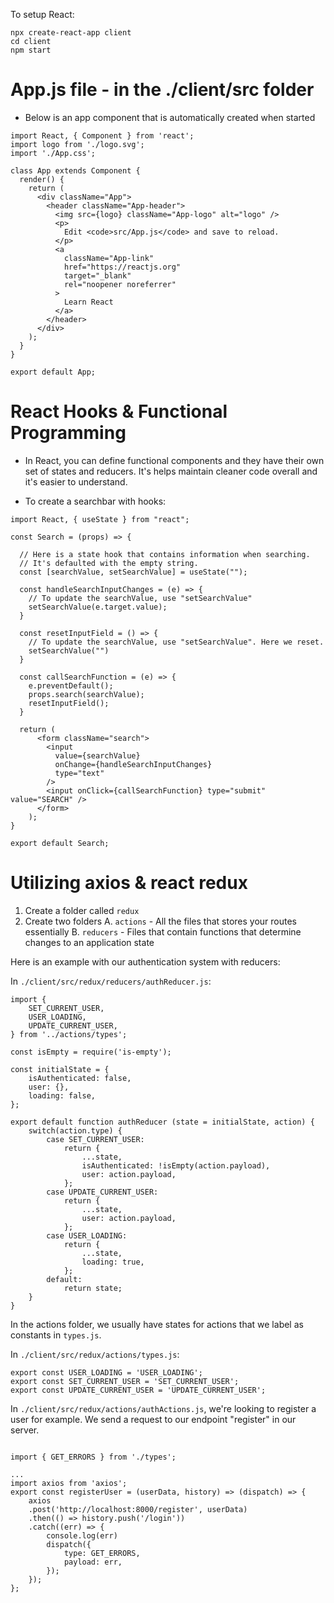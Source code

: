 To setup React:

```
npx create-react-app client
cd client
npm start
```

# App.js file - in the ./client/src folder
- Below is an app component that is automatically created when started
```
import React, { Component } from 'react';
import logo from './logo.svg';
import './App.css';

class App extends Component {
  render() {
    return (
      <div className="App">
        <header className="App-header">
          <img src={logo} className="App-logo" alt="logo" />
          <p>
            Edit <code>src/App.js</code> and save to reload.
          </p>
          <a
            className="App-link"
            href="https://reactjs.org"
            target="_blank"
            rel="noopener noreferrer"
          >
            Learn React
          </a>
        </header>
      </div>
    );
  }
}

export default App;
```

# React Hooks & Functional Programming
- In React, you can define functional components and
they have their own set of states and reducers. It's 
helps maintain cleaner code overall and it's easier to 
understand. 

- To create a searchbar with hooks:
```
import React, { useState } from "react";

const Search = (props) => {

  // Here is a state hook that contains information when searching.
  // It's defaulted with the empty string.
  const [searchValue, setSearchValue] = useState("");
  
  const handleSearchInputChanges = (e) => {
    // To update the searchValue, use "setSearchValue"
    setSearchValue(e.target.value);
  }

  const resetInputField = () => {
    // To update the searchValue, use "setSearchValue". Here we reset.
    setSearchValue("")
  }

  const callSearchFunction = (e) => {
    e.preventDefault();
    props.search(searchValue);
    resetInputField();
  }

  return (
      <form className="search">
        <input
          value={searchValue}
          onChange={handleSearchInputChanges}
          type="text"
        />
        <input onClick={callSearchFunction} type="submit" value="SEARCH" />
      </form>
    );
}

export default Search;
```

# Utilizing axios & react redux 

1. Create a folder called `redux`
2. Create two folders 
    A. `actions`
        - All the files that stores your routes essentially
    B. `reducers`
        - Files that contain functions that determine changes
        to an application state

Here is an example with our authentication system with reducers:

In `./client/src/redux/reducers/authReducer.js`:
```
import {
    SET_CURRENT_USER,
    USER_LOADING,
    UPDATE_CURRENT_USER,
} from '../actions/types';

const isEmpty = require('is-empty');

const initialState = {
    isAuthenticated: false,
    user: {},
    loading: false,
};

export default function authReducer (state = initialState, action) {
    switch(action.type) {
        case SET_CURRENT_USER:
            return {
                ...state,
                isAuthenticated: !isEmpty(action.payload),
                user: action.payload,
            };
        case UPDATE_CURRENT_USER:
            return {
                ...state,
                user: action.payload,
            };
        case USER_LOADING:
            return {
                ...state,
                loading: true,
            };
        default:
            return state;
    }
}
```

In the actions folder, we usually have states for actions that 
we label as constants in `types.js`.

In `./client/src/redux/actions/types.js`:
```
export const USER_LOADING = 'USER_LOADING';
export const SET_CURRENT_USER = 'SET_CURRENT_USER';
export const UPDATE_CURRENT_USER = 'UPDATE_CURRENT_USER';
```

In `./client/src/redux/actions/authActions.js`, we're looking
to register a user for example. We send a request to our
endpoint "register" in our server. 

```

import { GET_ERRORS } from './types';

...
import axios from 'axios';
export const registerUser = (userData, history) => (dispatch) => {
    axios
    .post('http://localhost:8000/register', userData)
    .then(() => history.push('/login'))
    .catch((err) => {
        console.log(err)
        dispatch({
            type: GET_ERRORS,
            payload: err,
        });
    });
};
```